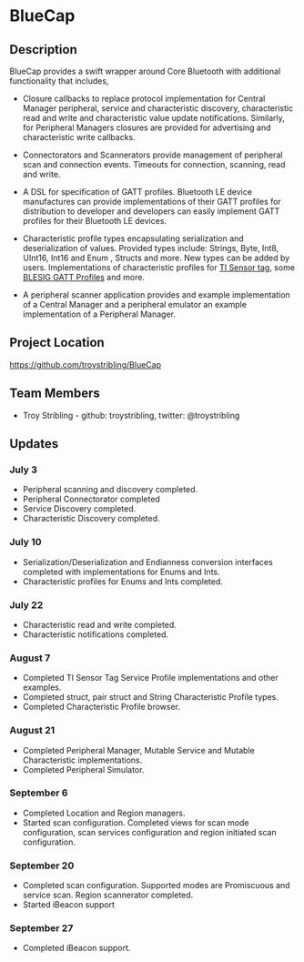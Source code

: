 # BlueCap

## Description

BlueCap provides a swift wrapper around Core Bluetooth with additional functionality that includes,

- Closure callbacks to replace protocol implementation for Central Manager peripheral, service and characteristic discovery, characteristic read and write and characteristic value update notifications. Similarly, for Peripheral Managers closures are provided for advertising and characteristic write callbacks.

- Connectorators and Scannerators provide management of peripheral scan and connection events. Timeouts for connection, scanning, read and write.

- A DSL for specification of GATT profiles. Bluetooth LE device manufactures can provide implementations of their GATT profiles for distribution to developer and developers can easily implement GATT profiles for their Bluetooth LE devices.

- Characteristic profile types encapsulating serialization and deserialization of values. Provided types include: Strings, Byte, Int8, UInt16, Int16 and Enum , Structs and more. New types can be added by users. Implementations of characteristic profiles for [TI Sensor tag](http://www.ti.com/ww/en/wireless_connectivity/sensortag/index.shtml?DCMP=PPC_Google_TI&k_clickid=1f619e48-1938-ba89-3b95-000078cf17fd), some [BLESIG GATT Profiles](https://developer.bluetooth.org/TechnologyOverview/Pages/Profiles.aspx) and more.

- A peripheral scanner application provides and example implementation of a Central Manager and a peripheral emulator an example implementation of a Peripheral Manager.

## Project Location

https://github.com/troystribling/BlueCap

## Team Members

- Troy Stribling - github: troystribling, twitter: @troystribling

## Updates

### July 3

- Peripheral scanning and discovery completed.
- Peripheral Connectorator completed
- Service Discovery completed.
- Characteristic Discovery completed.

### July 10

- Serialization/Deserialization and Endianness conversion interfaces completed with implementations for Enums and Ints.
- Characteristic profiles for Enums and Ints completed.

### July 22
- Characteristic read and write completed.
- Characteristic notifications completed.

### August 7
- Completed TI Sensor Tag Service Profile implementations and other examples.
- Completed struct, pair struct and String Characteristic Profile types.
- Completed Characteristic Profile browser.

### August 21
- Completed Peripheral Manager, Mutable Service and Mutable Characteristic implementations.
- Completed Peripheral Simulator.

### September 6
- Completed Location and Region managers.
- Started scan configuration. Completed views for scan mode configuration, scan services configuration and region initiated scan configuration.

### September 20
- Completed scan configuration. Supported modes are Promiscuous and service scan. Region scannerator completed.
- Started iBeacon support

### September 27
- Completed iBeacon support.
